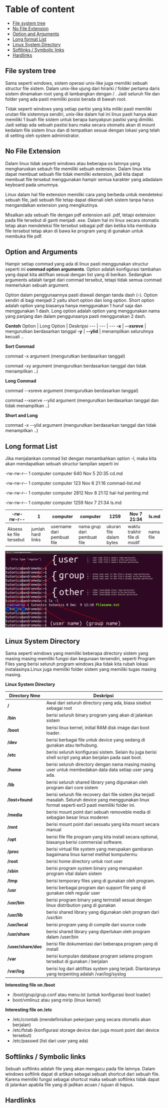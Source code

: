 # Table of content

- [File system tree](#File-system-tree)
- [No File Extension](#No-File-Extension)
- [Option and Arguments](#Option-and-Arguments)
- [Long format List](#Long-format-List)
- [Linux System Directory](#Linux-System-Directory)
- [Softlinks / Symbolic links](#Softlinks-/-Symbolic-links)
- [Hardlinks](#Hardlinks)

## File system tree

Sama seperti windows, sistem operasi unix-like juga memiliki sebuah structur file sistem. Dalam unix-like ujung dari hirarki / folder pertama daris sistem dinamakan root yang di lambangkan dengan / . Jadi seluruh file dan folder yang ada pasti memiliki posisi berada di bawah root.

Tidak seperti windows yang setiap partisi yang kita miliki pasti memiliki urutan file sistemnya sendiri, unix-like dalam hal ini linux pasti hanya akan memiliki 1 buah file sistem untuk berapa banyakpun pastisi yang dimiliki. Jadi setiap ada sebuah pastisi baru maka secara otomatis akan di mount kedalam file sistem linux dan di tempatkan sesuai dengan lokasi yang telah di setting oleh system administrator.

## No File Extension

Dalam linux tidak seperti windows atau beberapa os lainnya yang mengharuskan sebauh file memiliki sebuah extension. Dalam linux kita dapat membuat sebuah file tidak memiliki extension, jadi kita dapat membuat file tersebut menggunakan hampir semua karakter yang adadalam keyboard pada umumnya.

Linux dalam hal file extension memiliki cara yang berbeda untuk mendeteksi sebuah file, jadi sebuah file tetap dapat dikenali oleh sistem tanpa harus mengandalkan extension yang mengikutinya.

Misalkan ada sebuah file dengan pdf extension asli .pdf, tetapi extension pada file tersebut di ganti menjadi .exe. Dalam hal ini linux secara otomatis tetap akan mendeteksi file tersebut sebagai pdf dan ketika kita membuka file tersebut tetap akan di bawa ke program yang di gunakan untuk membuka file pdf.

## Option and Arguments

Hampir setiap commad yang ada di linux pasti menggunakan structur seperti ini **commad option arguments**. Option adalah konfigurasi tambahan yang dapat kita aktifkan sesuai dengan list yang di berikan. Sedangkan arguments adalah target dari commad tersebut, tetapi tidak semua commad memerlukan sebuah argument.

Option dalam penggunaannya pasti diawali dengan tanda dash (-). Option sendiri di bagi menjadi 2 yaitu short option dan long option. Short option adalah option yang biasanya hanya menggunakan 1 huruf saja dan menggunakan 1 dash. Long option adalah option yang menggunakan nama yang panjang dan dalam penggunaanya pasti menggunakan 2 dash.

**Contoh**
Option | Long Option | Deskripsi
--- | --- | ---
**-x** | **--xsreve** | mengurutkan berdasarkan tanggal
**-y** | **--ylid** | menampilkan seluruhnya kecuali ..

**Sort Commad**

commad -x argument (mengurutkan berdasarkan tanggal)

commad -xy argument (mengurutkan berdasarkan tanggal dan tidak menampilkan ..)

**Long Commad**

commad --xsreve argument (mengurutkan berdasarkan tanggal)

commad --xserve --ylid argument (mengurutkan berdasarkan tanggal dan tidak menampilkan ..)

**Short and Long**

commad -x --ylid argument (mengurutkan berdasarkan tanggal dan tidak menampilkan ..)

## Long format List

Jika menjalankan commad list dengan menambahkan option -l, maka kita akan mendapatkan sebuah structur tampilan seperti ini

-rw-rw-r-- 1 computer computer  640 Nov  5 20:35 cd.md

-rw-rw-r-- 1 computer computer  123 Nov  6 21:16 commad-list.md

-rw-rw-r-- 1 computer computer 2812 Nov  8 21:12 hal-hal penting.md

-rw-rw-r-- 1 computer computer 1259 Nov  7 21:34 ls.md

-rw-rw-r-- | 1 | computer | computer | 1259 | Nov  7 21:34 | ls.md
--- | --- | --- | --- | --- | --- | ---
Aksess ke file tersebut | jumlah hard links | username dari pembuat file |  nama grup dari pembuat file | ukuran file dalam bytes | waktu trakhir file di modif | nama file

![](./img/linux_file_permissions.png)

## Linux System Directory

Sama seperti windows yang memiliki beberapa directory sistem yang masing masing memiliki fungsi dan kegunaan tersendiri, seperti Program Files yang berisi seluruh program windows jika tidak kita rubah lokasi instalasinya.Linux juga memiliki folder sistem yang memiliki tugas masing masing.

**Linux System Directory**

Directory Nme | Deskripsi
--- | ---
**/** | Awal dari seluruh directory yang ada, biasa sisebut sebagai root
**/bin** | berisi seluruh binary program yang akan di jalankan sistem 
**/boot** | berisi linux kernel, initial RAM disk image dan boot loader.
**/dev** | berisi berbagai file untuk device yang sedang di gunakan atau terhubung.
**/etc** | berisi seluruh konfigurasi sistem. Selain itu juga berisi shell script yang akan berjalan pada saat boot.
**/home** | berisi seluruh directory dengan nama masing masing user untuk membedakan data data setiap user yang ada.
**/lib** | berisi seluruh shared library yang digunakan oleh program dari core sistem
**/lost+found** | berisi seluruh file recovery dari file sistem jika terjadi masalah. Seluruh device yang menggunakan linux format seperti ext3 pasti memiliki folder ini.
**/media** | berisi mount point dari sebuah removeble media di sebagian besar linux moderen
**/mnt** | berisi mount point dari sesuatu yang kita mount secara manual
**/opt** | berisi file file program yang kita install secara optional, biasanya berisi commersial software.
**/proc** | berisi virtual file system yang merupakan gambaran bagaimana linux karnel melihat komputermu
**/root** | berisi home directory untuk root user
**/sbin** | berisi program system binary yang merupakan program vital dalam sistem
**/tmp** | berisi temporary files yang di gunakan oleh program.
**/usr** | berisi berbagai program dan support file yang di gunakan oleh regular user
**/usr/bin** | berisi program binary yang terinstall sesuai dengan linux distribution yang di gunakan
**/usr/lib** | berisi shared library yang digunakan oleh program dari /usr/bin
**/usr/local** | berisi program yang di compile dari source code 
**/usr/share** | berisi shared library yang diperlukan oleh program dalam /user/bin
**/user/share/doc** | berisi file dokumentasi dari beberapa program yang di install
**/var** | berisi kumpulan database program selama program tersebut di gunakan / berjalan
**/var/log** | berisi log dari aktifitas system yang terjadi. Diantaranya yang terpenting adalah /var/log/syslog

**Interesting file on /boot**
  - /boot/grup/grup.conf atau menu.lst (untuk konfigurasi boot loader)
  - boot/vmlinuz atau yang mirip (linux kernel)

**Interesting file on /etc**
  - /etc/crontab (mendefinisikan pekerjaan yang secara otomatis akan berjalan)
  - /etc/fstab (konfigurasi storage device dan juga mount point dari device tersebut)
  - /etc/passwd (list dari user yang ada)

## Softlinks / Symbolic links

Sebuah softlinks adalah file yang akan mengacu pada file lainnya. Dalam windows softlink dapat di artikan sebagai sebuah shortcut dari sebuah file. Karena memiliki fungsi sebagai shortcut maka sebuah softlinks tidak dapat di jalankan apabila file yang di jadikan acuan / tujuan di hapus.

## Hardlinks
